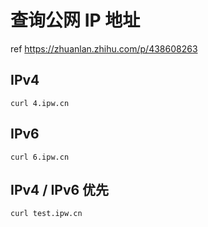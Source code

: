 <!--
 * @Author: HaoTian Qi
 * @Date: 2021-12-20 18:42:30
 * @Description: 
 * @LastEditTime: 2021-12-20 18:43:34
 * @LastEditors: HaoTian Qi
-->

# 查询公网 IP 地址

ref <https://zhuanlan.zhihu.com/p/438608263>

## IPv4

`curl 4.ipw.cn`

## IPv6

`curl 6.ipw.cn`

## IPv4 / IPv6 优先

`curl test.ipw.cn`
